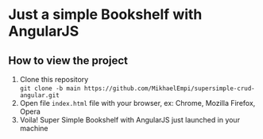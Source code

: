 # Just a simple Bookshelf with AngularJS
## How to view the project
1. Clone this repository <br>
`git clone -b main https://github.com/MikhaelEmpi/supersimple-crud-angular.git`
2. Open file `index.html` file with your browser, ex: Chrome, Mozilla Firefox, Opera
3. Voila! Super Simple Bookshelf with AngularJS just launched in your machine
